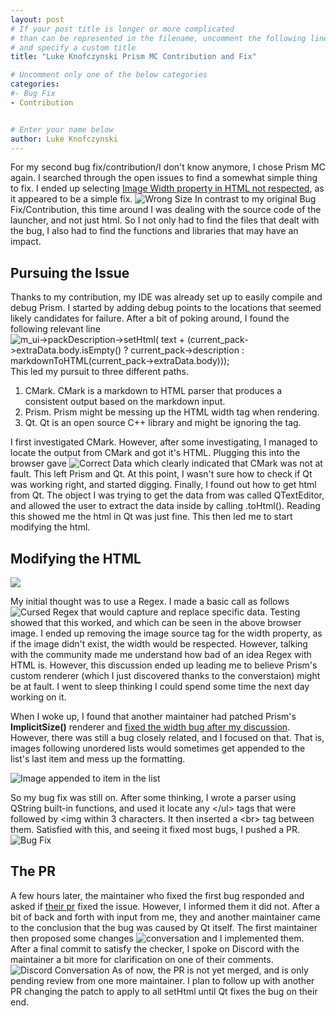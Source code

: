 ```yaml
---
layout: post
# If your post title is longer or more complicated
# than can be represented in the filename, uncomment the following line
# and specify a custom title
title: "Luke Knofczynski Prism MC Contribution and Fix"

# Uncomment only one of the below categories
categories: 
#- Bug Fix
- Contribution


# Enter your name below
author: Luke Knofczynski
---
```


For my second bug fix/contribution/I don't know anymore, I chose Prism MC again. I searched through the open issues to find a somewhat simple thing to fix. I ended up selecting [Image Width property in HTML not respected](https://github.com/PrismLauncher/PrismLauncher/issues/2155), as it appeared to be a simple fix.
![Wrong Size](../assets/2024-04-29-prism-mc-image-width-and-list/wrong_size.png)
In contrast to my original Bug Fix/Contribution, this time around I was dealing with the source code of the launcher, and not just html. So I not only had to find the files that dealt with the bug, I also had to find the functions and libraries that may have an impact.

## Pursuing the Issue
Thanks to my contribution, my IDE was already set up to easily compile and debug Prism. I started by adding debug points to the locations that seemed likely candidates for failure. After a bit of poking around, I found the following relevant line
![m_ui->packDescription->setHtml(
    text + (current_pack->extraData.body.isEmpty() ? current_pack->description : markdownToHTML(current_pack->extraData.body)));](../assets/2024-04-29-prism-mc-image-width-and-list/offending_line.png)
This led my pursuit to three different paths.

1. CMark. CMark is a markdown to HTML parser that produces a consistent output based on the markdown input.
2. Prism. Prism might be messing up the HTML width tag when rendering.
3. Qt. Qt is an open source C++ library and might be ignoring the tag.

I first investigated CMark. However, after some investigating, I managed to locate the output from CMark and got it's HTML. Plugging this into the browser gave
![Correct Data](../assets/2024-04-29-prism-mc-image-width-and-list/correct.png)
which clearly indicated that CMark was not at fault. This left Prism and Qt. At this point, I wasn't sure how to check if Qt was working right, and started digging. Finally, I found out how to get html from Qt. The object I was trying to get the data from was called QTextEditor, and allowed the user to extract the data inside by calling .toHtml(). Reading this showed me the html in Qt was just fine. This then led me to start modifying the html.

## Modifying the HTML
![](../assets/2024-04-29-prism-mc-image-width-and-list/parsing_html.png)

My initial thought was to use a Regex. I made a basic call as follows
![Cursed Regex](../assets/2024-04-29-prism-mc-image-width-and-list/regex.png)
that would capture and replace specific data. Testing showed that this worked, and which can be seen in the above browser image. I ended up removing the image source tag for the width property, as if the image didn't exist, the width would be respected. However, talking with the community made me understand how bad of an idea Regex with HTML is. However, this discussion ended up leading me to believe Prism's custom renderer (which I just discovered thanks to the converstaion) might be at fault. I went to sleep thinking I could spend some time the next day working on it.

When I woke up, I found that another maintainer had patched Prism's **ImplicitSize()** renderer and [fixed the width bug after my discussion](https://github.com/PrismLauncher/PrismLauncher/pull/2341). However, there was still a bug closely related, and I focused on that. That is, images following unordered lists would sometimes get appended to the list's last item and mess up the formatting.

![Image appended to item in the list](../assets/2024-04-29-prism-mc-image-width-and-list/appended_image.png)

So my bug fix was still on. After some thinking, I wrote a parser using QString built-in functions, and used it locate any \</ul> tags that were followed by \<img within 3 characters. It then inserted a \<br> tag between them. Satisfied with this, and seeing it fixed most bugs, I pushed a PR.
![Bug Fix](../assets/2024-04-29-prism-mc-image-width-and-list/PR.png)

## The PR
A few hours later, the maintainer who fixed the first bug responded and asked if [their pr](https://github.com/PrismLauncher/PrismLauncher/pull/2341) fixed the issue. However, I informed them it did not. After a bit of back and forth with input from me, they and another maintainer came to the conclusion that the bug was caused by Qt itself. The first maintainer then proposed some changes
![conversation](../assets/2024-04-29-prism-mc-image-width-and-list/conversation.png)
and I implemented them. After a final commit to satisfy the checker, I spoke on Discord with the maintainer a bit more for clarification on one of their comments.
![Discord Conversation](../assets/2024-04-29-prism-mc-image-width-and-list/discord_convo.png)
As of now, the PR is not yet merged, and is only pending review from one more maintainer. I plan to follow up with another PR changing the patch to apply to all setHtml until Qt fixes the bug on their end.